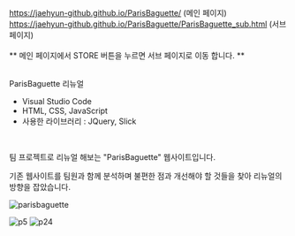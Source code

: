   https://jaehyun-github.github.io/ParisBaguette/ (메인 페이지)
  <br>
  https://jaehyun-github.github.io/ParisBaguette/ParisBaguette_sub.html (서브 페이지)
  <br>
  <br>
  ** 메인 페이지에서 STORE 버튼을 누르면 서브 페이지로 이동 합니다. **
  <br>
  <br>
  
  ParisBaguette 리뉴얼
  
  - Visual Studio Code 
  - HTML, CSS, JavaScript
  - 사용한 라이브러리 : JQuery, Slick
  
  <br>
  
  팀 프로젝트로 리뉴얼 해보는 "ParisBaguette" 웹사이트입니다. <br>
  
  기존 웹사이트를 팀원과 함께 분석하며 불편한 점과 개선해야 할 것들을 찾아 리뉴얼의 방향을 잡았습니다. <br>
  
![parisbaguette](https://user-images.githubusercontent.com/105622596/199063515-4ada97bc-f32c-4022-82b9-46d5b549ff62.gif)

![p5](https://user-images.githubusercontent.com/105622596/194212358-1dcfdc31-33a7-4872-9584-a86efb91c6dd.JPG)
![p24](https://user-images.githubusercontent.com/105622596/194212401-f6b2616f-10a2-435f-b4d9-e4004efa7167.JPG)


